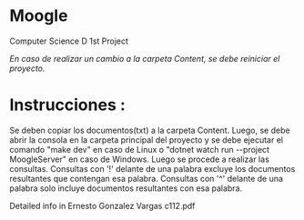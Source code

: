 # Moogle
Computer Science D 1st Project  

*En caso de realizar un cambio a la carpeta Content, se debe reiniciar el proyecto.* 

# Instrucciones : 
Se deben copiar los documentos(txt) a la carpeta Content. Luego, se debe abrir la consola en la carpeta principal del proyecto y se debe ejecutar el comando "make dev" en caso de Linux o "dotnet watch run --project MoogleServer" en caso de Windows. Luego se procede a realizar las consultas. Consultas con '!' delante de una palabra excluye los documentos resultantes que contengan esa palabra. Consultas con '^' delante de una palabra solo incluye documentos resultantes con esa palabra. 

Detailed info in Ernesto Gonzalez Vargas c112.pdf
